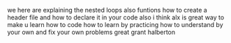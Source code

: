  we here are explaining the nested loops also funtions how to create a header file and how to declare it in your code also i think alx is great way to make u learn how to code how to learn by practicing how to understand by your own and fix your own problems great grant halberton 
